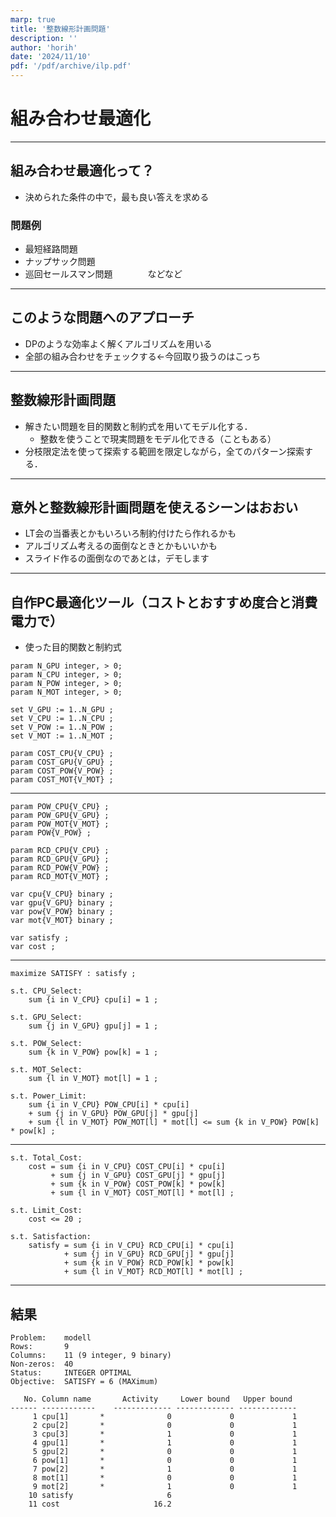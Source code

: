```yaml
---
marp: true
title: '整数線形計画問題'
description: ''
author: 'horih'
date: '2024/11/10'
pdf: '/pdf/archive/ilp.pdf'
---
```

# 組み合わせ最適化
---
## 組み合わせ最適化って？
-  決められた条件の中で，最も良い答えを求める
### 問題例
   - 最短経路問題
   - ナップサック問題
   - 巡回セールスマン問題　　　　などなど
---
## このような問題へのアプローチ
- DPのような効率よく解くアルゴリズムを用いる
- 全部の組み合わせをチェックする←今回取り扱うのはこっち
---
## 整数線形計画問題
- 解きたい問題を目的関数と制約式を用いてモデル化する．
  - 整数を使うことで現実問題をモデル化できる（こともある）
- 分枝限定法を使って探索する範囲を限定しながら，全てのパターン探索する．
---
## 意外と整数線形計画問題を使えるシーンはおおい
- LT会の当番表とかもいろいろ制約付けたら作れるかも
- アルゴリズム考えるの面倒なときとかもいいかも
- スライド作るの面倒なのであとは，デモします
  
---
## 自作PC最適化ツール（コストとおすすめ度合と消費電力で）
- 使った目的関数と制約式
```
param N_GPU integer, > 0;
param N_CPU integer, > 0;
param N_POW integer, > 0;
param N_MOT integer, > 0;

set V_GPU := 1..N_GPU ;
set V_CPU := 1..N_CPU ;
set V_POW := 1..N_POW ;
set V_MOT := 1..N_MOT ;

param COST_CPU{V_CPU} ;
param COST_GPU{V_GPU} ;
param COST_POW{V_POW} ;
param COST_MOT{V_MOT} ;
```
---
```
param POW_CPU{V_CPU} ;
param POW_GPU{V_GPU} ;
param POW_MOT{V_MOT} ;
param POW{V_POW} ;

param RCD_CPU{V_CPU} ;
param RCD_GPU{V_GPU} ;
param RCD_POW{V_POW} ;
param RCD_MOT{V_MOT} ;

var cpu{V_CPU} binary ;
var gpu{V_GPU} binary ;
var pow{V_POW} binary ;
var mot{V_MOT} binary ;

var satisfy ;
var cost ;
```
---
```
maximize SATISFY : satisfy ;

s.t. CPU_Select:
    sum {i in V_CPU} cpu[i] = 1 ;

s.t. GPU_Select:
    sum {j in V_GPU} gpu[j] = 1 ;

s.t. POW_Select:
    sum {k in V_POW} pow[k] = 1 ;

s.t. MOT_Select:
    sum {l in V_MOT} mot[l] = 1 ;

s.t. Power_Limit:
    sum {i in V_CPU} POW_CPU[i] * cpu[i] 
    + sum {j in V_GPU} POW_GPU[j] * gpu[j]  
    + sum {l in V_MOT} POW_MOT[l] * mot[l] <= sum {k in V_POW} POW[k] * pow[k] ;
```
---
```
s.t. Total_Cost:
    cost = sum {i in V_CPU} COST_CPU[i] * cpu[i]
         + sum {j in V_GPU} COST_GPU[j] * gpu[j]
         + sum {k in V_POW} COST_POW[k] * pow[k]
         + sum {l in V_MOT} COST_MOT[l] * mot[l] ;

s.t. Limit_Cost:
    cost <= 20 ;

s.t. Satisfaction:
    satisfy = sum {i in V_CPU} RCD_CPU[i] * cpu[i]
            + sum {j in V_GPU} RCD_GPU[j] * gpu[j]
            + sum {k in V_POW} RCD_POW[k] * pow[k]
            + sum {l in V_MOT} RCD_MOT[l] * mot[l] ;
```
---
## 結果
```
Problem:    modell
Rows:       9
Columns:    11 (9 integer, 9 binary)
Non-zeros:  40
Status:     INTEGER OPTIMAL
Objective:  SATISFY = 6 (MAXimum)

   No. Column name       Activity     Lower bound   Upper bound
------ ------------    ------------- ------------- -------------
     1 cpu[1]       *              0             0             1 
     2 cpu[2]       *              0             0             1 
     3 cpu[3]       *              1             0             1 
     4 gpu[1]       *              1             0             1 
     5 gpu[2]       *              0             0             1 
     6 pow[1]       *              0             0             1 
     7 pow[2]       *              1             0             1 
     8 mot[1]       *              0             0             1 
     9 mot[2]       *              1             0             1 
    10 satisfy                     6                             
    11 cost                     16.2                             

```